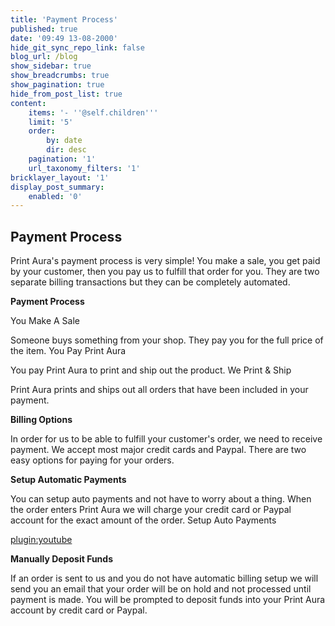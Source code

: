 ```yaml
---
title: 'Payment Process'
published: true
date: '09:49 13-08-2000'
hide_git_sync_repo_link: false
blog_url: /blog
show_sidebar: true
show_breadcrumbs: true
show_pagination: true
hide_from_post_list: true
content:
    items: '- ''@self.children'''
    limit: '5'
    order:
        by: date
        dir: desc
    pagination: '1'
    url_taxonomy_filters: '1'
bricklayer_layout: '1'
display_post_summary:
    enabled: '0'
---
```


## Payment Process

Print Aura's payment process is very simple! You make a sale, you get paid by your customer, then you pay us to fulfill that order for you. They are two separate billing transactions but they can be completely automated. 

**Payment Process**

You Make A Sale

Someone buys something from your shop. They pay you for the full price of the item.
You Pay Print Aura

You pay Print Aura to print and ship out the product.
We Print & Ship

Print Aura prints and ships out all orders that have been included in your payment.

**Billing Options**

In order for us to be able to fulfill your customer's order, we need to receive payment. We accept most major credit cards and Paypal. There are two easy options for paying for your orders.

**Setup Automatic Payments**

You can setup auto payments and not have to worry about a thing. When the order enters Print Aura we will charge your credit card or Paypal account for the exact amount of the order. Setup Auto Payments 

[plugin:youtube](https://youtu.be/B8ASi3Mbnrc)

**Manually Deposit Funds**

If an order is sent to us and you do not have automatic billing setup we will send you an email that your order will be on hold and not processed until payment is made. You will be prompted to deposit funds into your Print Aura account by credit card or Paypal.